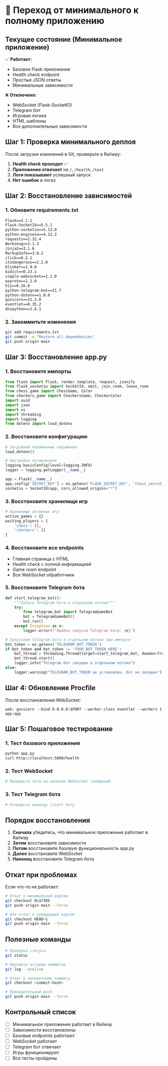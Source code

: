 # 🔄 Переход от минимального к полному приложению

## Текущее состояние (Минимальное приложение)

✅ **Работает:**
- Базовое Flask приложение
- Health check endpoint
- Простые JSON ответы
- Минимальные зависимости

❌ **Отключено:**
- WebSocket (Flask-SocketIO)
- Telegram бот
- Игровая логика
- HTML шаблоны
- Все дополнительные зависимости

## Шаг 1: Проверка минимального деплоя

После загрузки изменений в Git, проверьте в Railway:

1. **Health check проходит** ✅
2. **Приложение отвечает** на `/`, `/health`, `/test`
3. **Логи показывают** успешный запуск
4. **Нет ошибок** в логах

## Шаг 2: Восстановление зависимостей

### 1. Обновите requirements.txt
```txt
Flask==3.1.1
Flask-SocketIO==5.5.1
python-socketio==5.13.0
python-engineio==4.12.2
requests==2.32.4
Werkzeug==3.1.3
Jinja2==3.1.6
MarkupSafe==3.0.2
click==8.2.1
itsdangerous==2.2.0
blinker==1.9.0
bidict==0.23.1
simple-websocket==1.1.0
wsproto==1.2.0
h11==0.16.0
python-telegram-bot==21.7
python-dotenv==1.0.0
gunicorn==21.2.0
eventlet==0.35.2
dnspython==2.6.1
```

### 2. Закоммитьте изменения
```bash
git add requirements.txt
git commit -m "Restore all dependencies"
git push origin main
```

## Шаг 3: Восстановление app.py

### 1. Восстановите импорты
```python
from flask import Flask, render_template, request, jsonify
from flask_socketio import SocketIO, emit, join_room, leave_room
from chess_game import ChessGame, Color
from checkers_game import CheckersGame, CheckerColor
import uuid
import json
import os
import threading
import logging
from dotenv import load_dotenv
```

### 2. Восстановите конфигурацию
```python
# Загружаем переменные окружения
load_dotenv()

# Настройка логирования
logging.basicConfig(level=logging.INFO)
logger = logging.getLogger(__name__)

app = Flask(__name__)
app.config['SECRET_KEY'] = os.getenv('FLASK_SECRET_KEY', 'chess_secret_key_2024')
socketio = SocketIO(app, cors_allowed_origins="*")
```

### 3. Восстановите хранилище игр
```python
# Хранилище активных игр
active_games = {}
waiting_players = {
    'chess': [],
    'checkers': []
}
```

### 4. Восстановите все endpoints
- Главная страница с HTML
- Health check с полной информацией
- Game room endpoint
- Все WebSocket обработчики

### 5. Восстановите Telegram бота
```python
def start_telegram_bot():
    """Запуск Telegram бота в отдельном потоке"""
    try:
        from telegram_bot import TelegramGameBot
        bot = TelegramGameBot()
        bot.run()
    except Exception as e:
        logger.error(f"Ошибка запуска Telegram бота: {e}")

# Запускаем Telegram бота в отдельном потоке при импорте
bot_token = os.getenv('TELEGRAM_BOT_TOKEN')
if bot_token and bot_token != 'YOUR_BOT_TOKEN_HERE':
    bot_thread = threading.Thread(target=start_telegram_bot, daemon=True)
    bot_thread.start()
    logger.info("Telegram бот запущен в отдельном потоке")
else:
    logger.warning("TELEGRAM_BOT_TOKEN не установлен, бот не запущен")
```

## Шаг 4: Обновление Procfile

После восстановления WebSocket:
```
web: gunicorn --bind 0.0.0.0:$PORT --worker-class eventlet --workers 1 app:app
```

## Шаг 5: Пошаговое тестирование

### 1. Тест базового приложения
```bash
python app.py
curl http://localhost:5000/health
```

### 2. Тест WebSocket
```bash
# Проверьте логи на наличие WebSocket сообщений
```

### 3. Тест Telegram бота
```bash
# Отправьте команду /start боту
```

## Порядок восстановления

1. **Сначала** убедитесь, что минимальное приложение работает в Railway
2. **Затем** восстановите зависимости
3. **Потом** восстановите базовую функциональность app.py
4. **Далее** восстановите WebSocket
5. **Наконец** восстановите Telegram бота

## Откат при проблемах

Если что-то не работает:
```bash
# Откат к минимальной версии
git checkout 0ca7305
git push origin main --force

# Или откат к предыдущей версии
git checkout HEAD~1
git push origin main --force
```

## Полезные команды

```bash
# Проверка статуса
git status

# Просмотр истории коммитов
git log --oneline

# Откат к конкретному коммиту
git checkout <commit-hash>

# Принудительный push
git push origin main --force
```

## Контрольный список

- [ ] Минимальное приложение работает в Railway
- [ ] Зависимости восстановлены
- [ ] Базовые endpoints работают
- [ ] WebSocket работает
- [ ] Telegram бот отвечает
- [ ] Игры функционируют
- [ ] Все тесты пройдены 